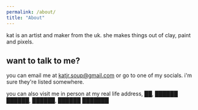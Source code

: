 ```yaml
---
permalink: /about/
title: "About"
---
```


kat is an artist and maker from the uk. she makes things out of clay, paint and pixels. 

## want to talk to me?

you can email me at [katjr.soup@gmail.com](mailto:katjr.soup@gmail.com) or go to one of my socials.
i'm sure they're listed somewhere.

you can also visit me in person at my real life address, ██, ██████ ██████, ██████, ██████ ███████
